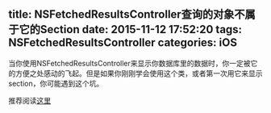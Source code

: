 title: NSFetchedResultsController查询的对象不属于它的Section
date: 2015-11-12 17:52:20
tags: NSFetchedResultsController
categories: iOS
---
当你使用NSFetchedResultsController来显示你数据库里的数据时，你一定被它的方便之处感动的飞起。但是如果你刚刚学会使用这个类，或者第一次用它来显示section，你可能遇到这个坑。

推荐阅读[这里](https://richardwarrender.com/2010/10/core-data-objects-in-wrong-sections/)
